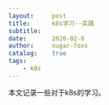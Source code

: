 ```yaml
---
layout:     post
title:      k8s学习--实践
subtitle:   
date:       2020-02-8
author:     sugar-foxs
catalog: 	true
tags:
    - k8s
---
```


本文记录一些对于k8s的学习。
<!-- more -->

